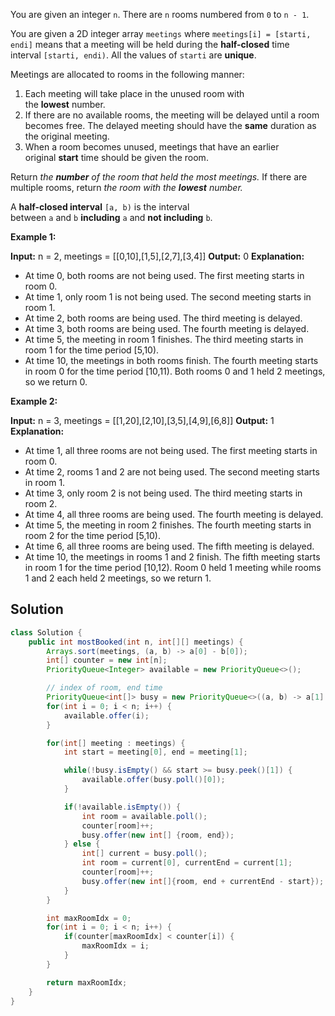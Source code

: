 You are given an integer `n`. There are `n` rooms numbered from `0` to `n - 1`.

You are given a 2D integer array `meetings` where `meetings[i] = [starti, endi]` means that a meeting will be held during the **half-closed** time interval `[starti, endi)`. All the values of `starti` are **unique**.

Meetings are allocated to rooms in the following manner:

1. Each meeting will take place in the unused room with the **lowest** number.
2. If there are no available rooms, the meeting will be delayed until a room becomes free. The delayed meeting should have the **same** duration as the original meeting.
3. When a room becomes unused, meetings that have an earlier original **start** time should be given the room.

Return _the **number** of the room that held the most meetings._ If there are multiple rooms, return _the room with the **lowest** number._

A **half-closed interval** `[a, b)` is the interval between `a` and `b` **including** `a` and **not including** `b`.

**Example 1:**

**Input:** n = 2, meetings = [[0,10],[1,5],[2,7],[3,4]]
**Output:** 0
**Explanation:**
- At time 0, both rooms are not being used. The first meeting starts in room 0.
- At time 1, only room 1 is not being used. The second meeting starts in room 1.
- At time 2, both rooms are being used. The third meeting is delayed.
- At time 3, both rooms are being used. The fourth meeting is delayed.
- At time 5, the meeting in room 1 finishes. The third meeting starts in room 1 for the time period [5,10).
- At time 10, the meetings in both rooms finish. The fourth meeting starts in room 0 for the time period [10,11).
Both rooms 0 and 1 held 2 meetings, so we return 0. 

**Example 2:**

**Input:** n = 3, meetings = [[1,20],[2,10],[3,5],[4,9],[6,8]]
**Output:** 1
**Explanation:**
- At time 1, all three rooms are not being used. The first meeting starts in room 0.
- At time 2, rooms 1 and 2 are not being used. The second meeting starts in room 1.
- At time 3, only room 2 is not being used. The third meeting starts in room 2.
- At time 4, all three rooms are being used. The fourth meeting is delayed.
- At time 5, the meeting in room 2 finishes. The fourth meeting starts in room 2 for the time period [5,10).
- At time 6, all three rooms are being used. The fifth meeting is delayed.
- At time 10, the meetings in rooms 1 and 2 finish. The fifth meeting starts in room 1 for the time period [10,12).
Room 0 held 1 meeting while rooms 1 and 2 each held 2 meetings, so we return 1.


## Solution

```java
class Solution {
    public int mostBooked(int n, int[][] meetings) {
        Arrays.sort(meetings, (a, b) -> a[0] - b[0]);
        int[] counter = new int[n];
        PriorityQueue<Integer> available = new PriorityQueue<>();

        // index of room, end time
        PriorityQueue<int[]> busy = new PriorityQueue<>((a, b) -> a[1] == b[1] ? a[0] - b[0] : a[1] - b[1]);
        for(int i = 0; i < n; i++) {
            available.offer(i);
        }

        for(int[] meeting : meetings) {
            int start = meeting[0], end = meeting[1];

            while(!busy.isEmpty() && start >= busy.peek()[1]) {
                available.offer(busy.poll()[0]);
            }

            if(!available.isEmpty()) {
                int room = available.poll();
                counter[room]++;
                busy.offer(new int[] {room, end});
            } else {
                int[] current = busy.poll();
                int room = current[0], currentEnd = current[1];
                counter[room]++;
                busy.offer(new int[]{room, end + currentEnd - start});
            }
        }

        int maxRoomIdx = 0;
        for(int i = 0; i < n; i++) {
            if(counter[maxRoomIdx] < counter[i]) {
                maxRoomIdx = i;
            }
        }

        return maxRoomIdx;
    }
}
```